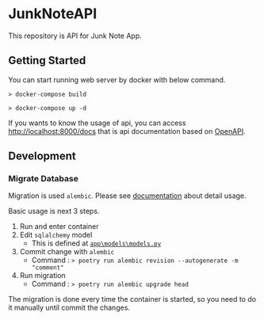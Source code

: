 # JunkNoteAPI

This repository is API for Junk Note App.

## Getting Started

You can start running web server by docker with below command.

``` shell
> docker-compose build

> docker-compose up -d
```

If you wants to know the usage of api, you can access <http://localhost:8000/docs> that is api documentation based on [OpenAPI](https://github.com/OAI/OpenAPI-Specification).

## Development

### Migrate Database

Migration is used `alembic`. Please see [documentation](https://alembic.sqlalchemy.org/en/latest/) about detail usage.

Basic usage is next 3 steps.

1. Run and enter container
2. Edit `sqlalchemy` model
   - This is defined at [`app\models\models.py`](.\app\models\models.py)
3. Commit change with `alembic`
   - Command : `> poetry run alembic revision --autogenerate -m "comment"`
4. Run migration
   - Command : `> poetry run alembic upgrade head`

The migration is done every time the container is started, so you need to do it manually until commit the changes.
